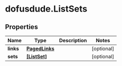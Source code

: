 # dofusdude.ListSets

## Properties

Name | Type | Description | Notes
------------ | ------------- | ------------- | -------------
**links** | [**PagedLinks**](PagedLinks.md) |  | [optional] 
**sets** | [**[ListSet]**](ListSet.md) |  | [optional] 


